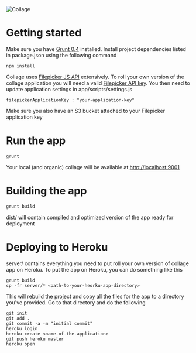 <img alt="Collage" src="https://www.filepicker.io/api/file/7WWoCV6Smet1LMvsP2Bw" class="center">

Getting started
======
Make sure you have [Grunt 0.4](http://gruntjs.com/) installed. Install project dependencies listed in package.json using the following command
 
```
npm install
```

Collage uses [Filepicker JS API](https://developers.filepicker.io/docs/web/) extensively. To roll your own version of the collage application you will need a valid [Filepicker API key](https://developers.filepicker.io/register/). You then need to update application settings in app/scripts/settings.js 

```
filepickerApplicationKey : "your-application-key"
```

Make sure you also have an S3 bucket attached to your Filepicker application key  


Run the app
=======

```
grunt 
```

Your local (and organic) collage will be available at [http://localhost:9001](http://localhost:9001) 


Building the app
=======
```
grunt build
```

dist/ will contain compiled and optimized version of the app ready for deployment

Deploying to Heroku
=======

server/ contains everything you need to put roll your own version of collage app on Heroku. To put the app on Heroku, you can do something like this

```
grunt build
cp -fr server/* <path-to-your-heorku-app-directory>
```  

This will rebuild the project and copy all the files for the app to a directory you've provided. Go to that directory and do the following

```
git init
git add .
git commit -a -m "initial commit"
heroku login
heroku create <name-of-the-application>
git push heroku master
heroku open
```